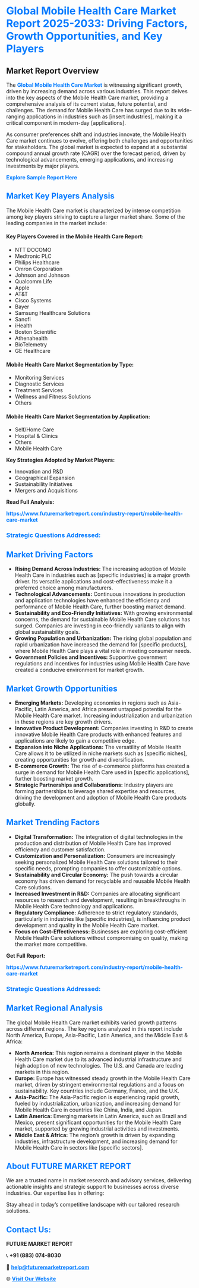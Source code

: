 <h1 style="color: #007BFF;">Global Mobile Health Care Market Report 2025-2033: Driving Factors, Growth Opportunities, and Key Players</h1>

<section id="overview">
<h2>Market Report Overview</h2>
<p>The <a href="https://www.futuremarketreport.com/industry-report/mobile-health-care-market" style="color: #007BFF; text-decoration: none;"><strong>Global Mobile Health Care Market</strong></a> is witnessing significant growth, driven by increasing demand across various industries. This report delves into the key aspects of the Mobile Health Care market, providing a comprehensive analysis of its current status, future potential, and challenges. The demand for Mobile Health Care has surged due to its wide-ranging applications in industries such as [insert industries], making it a critical component in modern-day [applications].</p>
<p>As consumer preferences shift and industries innovate, the Mobile Health Care market continues to evolve, offering both challenges and opportunities for stakeholders. The global market is expected to expand at a substantial compound annual growth rate (CAGR) over the forecast period, driven by technological advancements, emerging applications, and increasing investments by major players.</p>
</section>

<section id="overview">
<p><a href="https://www.futuremarketreport.com/request-sample/reportId=127426" style="color: #007BFF; text-decoration: none;"><strong>Explore Sample Report Here</strong></a></p>
</section>

<section id="key-players">
<h2 style="color: #007BFF;">Market Key Players Analysis</h2>
<p>The Mobile Health Care market is characterized by intense competition among key players striving to capture a larger market share. Some of the leading companies in the market include:</p>
<h4>Key Players Covered in the Mobile Health Care Report:</h4>
<ul><li>NTT DOCOMO</li><li>Medtronic PLC</li><li>Philips Healthcare</li><li>Omron Corporation</li><li>Johnson and Johnson</li><li>Qualcomm Life</li><li>Apple</li><li>AT&amp;T</li><li>Cisco Systems</li><li>Bayer</li><li>Samsung Healthcare Solutions</li><li>Sanofi</li><li>iHealth</li><li>Boston Scientific</li><li>Athenahealth</li><li>BioTelemetry</li><li>GE Healthcare</li></ul>
<h4>Mobile Health Care Market Segmentation by Type:</h4>
<ul><li>Monitoring Services</li><li>Diagnostic Services</li><li>Treatment Services</li><li>Wellness and Fitness Solutions</li><li>Others</li></ul>

<h4>Mobile Health Care Market Segmentation by Application:</h4>
<ul><li>Self/Home Care</li><li>Hospital &amp; Clinics</li><li>Others</li><li>Mobile Health Care</li></ul>
<p><strong>Key Strategies Adopted by Market Players:</strong></p>
<ul>
<li>Innovation and R&D</li>
<li>Geographical Expansion</li>
<li>Sustainability Initiatives</li>
<li>Mergers and Acquisitions</li>
</ul>
</section>

<section>
<p><strong>Read Full Analysis: </strong></p><a href="https://www.futuremarketreport.com/industry-report/mobile-health-care-market" style="color: #007BFF; text-decoration: none;"><strong>https://www.futuremarketreport.com/industry-report/mobile-health-care-market</strong></a>
<h3 style="color: #007BFF;">Strategic Questions Addressed:</h3>
</section>

<section id="driving-factors">
<h2 style="color: #007BFF;">Market Driving Factors</h2>
<ul>
<li><strong>Rising Demand Across Industries:</strong> The increasing adoption of Mobile Health Care in industries such as [specific industries] is a major growth driver. Its versatile applications and cost-effectiveness make it a preferred choice among manufacturers.</li>
<li><strong>Technological Advancements:</strong> Continuous innovations in production and application technologies have enhanced the efficiency and performance of Mobile Health Care, further boosting market demand.</li>
<li><strong>Sustainability and Eco-Friendly Initiatives:</strong> With growing environmental concerns, the demand for sustainable Mobile Health Care solutions has surged. Companies are investing in eco-friendly variants to align with global sustainability goals.</li>
<li><strong>Growing Population and Urbanization:</strong> The rising global population and rapid urbanization have increased the demand for [specific products], where Mobile Health Care plays a vital role in meeting consumer needs.</li>
<li><strong>Government Policies and Incentives:</strong> Supportive government regulations and incentives for industries using Mobile Health Care have created a conducive environment for market growth.</li>
</ul>
</section>

<section id="growth-opportunities">
<h2 style="color: #007BFF;">Market Growth Opportunities</h2>
<ul>
<li><strong>Emerging Markets:</strong> Developing economies in regions such as Asia-Pacific, Latin America, and Africa present untapped potential for the Mobile Health Care market. Increasing industrialization and urbanization in these regions are key growth drivers.</li>
<li><strong>Innovative Product Development:</strong> Companies investing in R&D to create innovative Mobile Health Care products with enhanced features and applications are likely to gain a competitive edge.</li>
<li><strong>Expansion into Niche Applications:</strong> The versatility of Mobile Health Care allows it to be utilized in niche markets such as [specific niches], creating opportunities for growth and diversification.</li>
<li><strong>E-commerce Growth:</strong> The rise of e-commerce platforms has created a surge in demand for Mobile Health Care used in [specific applications], further boosting market growth.</li>
<li><strong>Strategic Partnerships and Collaborations:</strong> Industry players are forming partnerships to leverage shared expertise and resources, driving the development and adoption of Mobile Health Care products globally.</li>
</ul>
</section>

<section id="trending-factors">
<h2 style="color: #007BFF;">Market Trending Factors</h2>
<ul>
<li><strong>Digital Transformation:</strong> The integration of digital technologies in the production and distribution of Mobile Health Care has improved efficiency and customer satisfaction.</li>
<li><strong>Customization and Personalization:</strong> Consumers are increasingly seeking personalized Mobile Health Care solutions tailored to their specific needs, prompting companies to offer customizable options.</li>
<li><strong>Sustainability and Circular Economy:</strong> The push towards a circular economy has driven demand for recyclable and reusable Mobile Health Care solutions.</li>
<li><strong>Increased Investment in R&D:</strong> Companies are allocating significant resources to research and development, resulting in breakthroughs in Mobile Health Care technology and applications.</li>
<li><strong>Regulatory Compliance:</strong> Adherence to strict regulatory standards, particularly in industries like [specific industries], is influencing product development and quality in the Mobile Health Care market.</li>
<li><strong>Focus on Cost-Effectiveness:</strong> Businesses are exploring cost-efficient Mobile Health Care solutions without compromising on quality, making the market more competitive.</li>
</ul>
</section>

<section>
<p><strong>Get Full Report: </strong></p><a href="https://www.futuremarketreport.com/industry-report/mobile-health-care-market" style="color: #007BFF; text-decoration: none;"><strong>https://www.futuremarketreport.com/industry-report/mobile-health-care-market</strong></a>
<h3 style="color: #007BFF;">Strategic Questions Addressed:</h3>
</section>


<section id="regional-analysis">
<h2 style="color: #007BFF;">Market Regional Analysis</h2>
<p>The global Mobile Health Care market exhibits varied growth patterns across different regions. The key regions analyzed in this report include North America, Europe, Asia-Pacific, Latin America, and the Middle East & Africa:</p>
<ul>
<li><strong>North America:</strong> This region remains a dominant player in the Mobile Health Care market due to its advanced industrial infrastructure and high adoption of new technologies. The U.S. and Canada are leading markets in this region.</li>
<li><strong>Europe:</strong> Europe has witnessed steady growth in the Mobile Health Care market, driven by stringent environmental regulations and a focus on sustainability. Key countries include Germany, France, and the U.K.</li>
<li><strong>Asia-Pacific:</strong> The Asia-Pacific region is experiencing rapid growth, fueled by industrialization, urbanization, and increasing demand for Mobile Health Care in countries like China, India, and Japan.</li>
<li><strong>Latin America:</strong> Emerging markets in Latin America, such as Brazil and Mexico, present significant opportunities for the Mobile Health Care market, supported by growing industrial activities and investments.</li>
<li><strong>Middle East & Africa:</strong> The region’s growth is driven by expanding industries, infrastructure development, and increasing demand for Mobile Health Care in sectors like [specific sectors].</li>
</ul>
</section>

<footer>
<h2 style="color: #007BFF;">About FUTURE MARKET REPORT</h2>
<p>We are a trusted name in market research and advisory services, delivering actionable insights and strategic support to businesses across diverse industries. Our expertise lies in offering:</p>

<p>Stay ahead in today’s competitive landscape with our tailored research solutions.</p>

<h2 style="color: #007BFF;">Contact Us:</h2>
<p><strong>FUTURE MARKET REPORT</strong></p>
<p>📞 <strong>+91 (883) 074-8030</strong></p>
<p>📧 <strong><a href="mailto:help@futuremarketreport.com" style="color: #007BFF;">help@futuremarketreport.com</a></strong></p>
<p>🌐 <strong><a href="https://www.futuremarketreport.com/" style="color: #007BFF;">Visit Our Website</a></strong></p>
</footer>